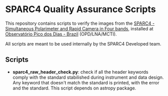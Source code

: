 SPARC4 Quality Assurance Scripts
================================

This repository contains scripts to verify the images from the [SPARC4 - Simultaneous Polarimeter and Rapid Camera in Four bands](http://www.das.inpe.br/sparc4/), installed at [Observatório Pico dos Dias - Brazil](https://www.gov.br/lna/pt-br/composicao-1/coast/obs/opd) (OPD/LNA/MCTI).

All scripts are meant to be used internally by the SPARC4 Developed team.

Scripts
-------

- **sparc4_raw_header_check.py**: check if all the header keywords comply with the standard stabilished during instrument and data design. Any keyword that doesn't match the standard is printed, with the error and the standard.
  This script depends on astropy package.
